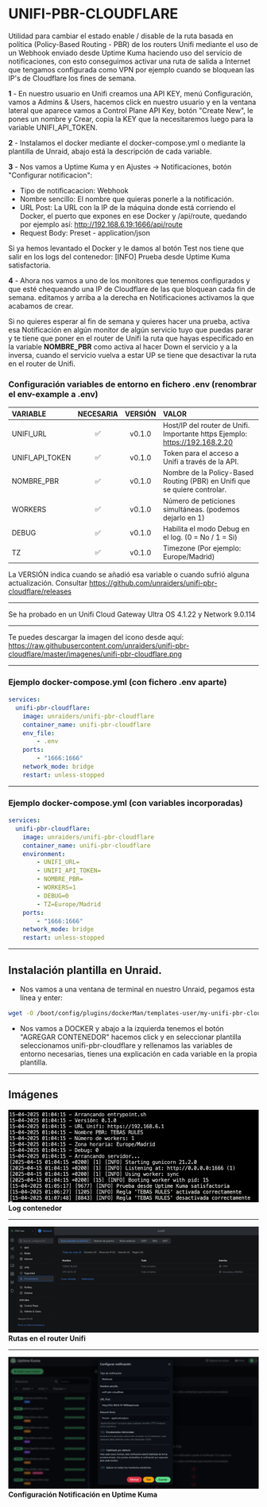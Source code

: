 # UNIFI-PBR-CLOUDFLARE

Utilidad para cambiar el estado enable / disable de la ruta basada en política (Policy-Based Routing - PBR) de los routers Unifi mediante el uso de un Webhook enviado desde Uptime Kuma haciendo uso del servicio de notificaciones, con esto conseguimos activar una ruta de salida a Internet que tengamos configurada como VPN por ejemplo cuando se bloquean las IP's de Cloudflare los fines de semana.

**1** - En nuestro usuario en Unifi creamos una API KEY, menú Configuración, vamos a Admins & Users, hacemos click en nuestro usuario y en la ventana lateral que aparece vamos a Control Plane API Key, botón "Create New", le pones un nombre y Crear, copia la KEY que la necesitaremos luego para la variable UNIFI_API_TOKEN.

**2** - Instalamos el docker mediante el docker-compose.yml o mediante la plantilla de Unraid, abajo está la descripción de cada variable.

**3** - Nos vamos a Uptime Kuma y en Ajustes -> Notificaciones, botón "Configurar notificacion":

- Tipo de notificacacion: Webhook
- Nombre sencillo: El nombre que quieras ponerle a la notificación.
- URL Post: La URL con la IP de la máquina donde está corriendo el Docker, el puerto que expones en ese Docker y /api/route, quedando por ejemplo así: http://192.168.6.19:1666/api/route
- Request Body: Preset - application/json

Si ya hemos levantado el Docker y le damos al botón Test nos tiene que salir en los logs del contenedor: [INFO] Prueba desde Uptime Kuma satisfactoria.

**4** - Ahora nos vamos a uno de los monitores que tenemos configurados y que esté chequeando una IP de Cloudflare de las que bloquean cada fin de semana. editamos y arriba a la derecha en Notificaciones activamos la que acabamos de crear.

Si no quieres esperar al fin de semana y quieres hacer una prueba, activa esa Notificación en algún monitor de algún servicio tuyo que puedas parar y te tiene que poner en el router de Unifi la ruta que hayas especificado en la variable **NOMBRE_PBR** como activa al hacer Down el servicio y a la inversa, cuando el servicio vuelva a estar UP se tiene que desactivar la ruta en el router de Unifi. 

### Configuración variables de entorno en fichero .env (renombrar el env-example a .env)

| VARIABLE                | NECESARIA | VERSIÓN | VALOR |
|:----------------------- |:---------:| :------:| :-------------|
| UNIFI_URL               |     ✅    | v0.1.0  | Host/IP del router de Unifi. Importante https Ejemplo: https://192.168.2.20               |
| UNIFI_API_TOKEN         |     ✅    | v0.1.0  | Token para el acceso a Unifi a través de la API.                         |
| NOMBRE_PBR              |     ✅    | v0.1.0  | Nombre de la Policy-Based Routing (PBR) en Unifi que se quiere controlar.|
| WORKERS                 |     ✅    | v0.1.0  | Número de peticiones simultáneas. (podemos dejarlo en 1)                 |
| DEBUG                   |     ✅    | v0.1.0  | Habilita el modo Debug en el log. (0 = No / 1 = Si) |
| TZ                      |     ✅    | v0.1.0  | Timezone (Por ejemplo: Europe/Madrid) |

La VERSIÓN indica cuando se añadió esa variable o cuando sufrió alguna actualización. Consultar https://github.com/unraiders/unifi-pbr-cloudflare/releases

---

Se ha probado en un Unifi Cloud Gateway Ultra OS 4.1.22 y Network 9.0.114

---

Te puedes descargar la imagen del icono desde aquí: https://raw.githubusercontent.com/unraiders/unifi-pbr-cloudflare/master/imagenes/unifi-pbr-cloudflare.png

---

### Ejemplo docker-compose.yml (con fichero .env aparte)
```yaml
services:
  unifi-pbr-cloudflare:
    image: unraiders/unifi-pbr-cloudflare
    container_name: unifi-pbr-cloudflare
    env_file:
        - .env
    ports:
        - "1666:1666"
    network_mode: bridge
    restart: unless-stopped
```

---

### Ejemplo docker-compose.yml (con variables incorporadas)
```yaml
services:
  unifi-pbr-cloudflare:
    image: unraiders/unifi-pbr-cloudflare
    container_name: unifi-pbr-cloudflare
    environment:
        - UNIFI_URL=
        - UNIFI_API_TOKEN=
        - NOMBRE_PBR=
        - WORKERS=1
        - DEBUG=0
        - TZ=Europe/Madrid
    ports:
        - "1666:1666"
    network_mode: bridge
    restart: unless-stopped
```

---

## Instalación plantilla en Unraid.

- Nos vamos a una ventana de terminal en nuestro Unraid, pegamos esta línea y enter:
```sh
wget -O /boot/config/plugins/dockerMan/templates-user/my-unifi-pbr-cloudflare.xml https://raw.githubusercontent.com/unraiders/unifi-pbr-cloudflare/refs/heads/main/my-unifi-pbr-cloudflare.xml
```
- Nos vamos a DOCKER y abajo a la izquierda tenemos el botón "AGREGAR CONTENEDOR" hacemos click y en seleccionar plantilla seleccionamos unifi-pbr-cloudflare y rellenamos las variables de entorno necesarias, tienes una explicación en cada variable en la propia plantilla.

---

## Imágenes

![alt text](https://github.com/unraiders/unifi-pbr-cloudflare/blob/main/imagenes/log_unifi-pbr-cloudflare.png)
**Log contenedor**

---

![alt text](https://github.com/unraiders/unifi-pbr-cloudflare/blob/main/imagenes/rutas_unifi-pbr-cloudflare.png)
**Rutas en el router Unifi**

---

![alt text](https://github.com/unraiders/unifi-pbr-cloudflare/blob/main/imagenes/webhook_unifi-pbr-cloudflare.png)
**Configuración Notificación en Uptime Kuma**